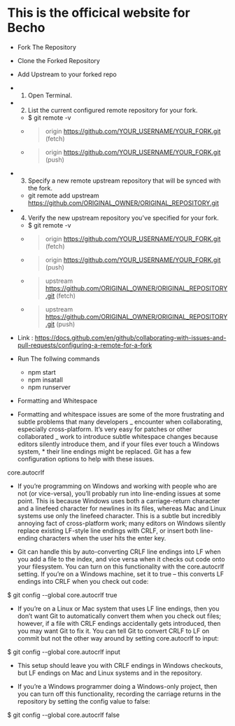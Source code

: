 # This is the officical website for Becho

- Fork The Repository
- Clone the Forked Repository
- Add Upstream to your forked repo
- 1. Open Terminal.
- 2. List the current configured remote repository for your fork.
  - \$ git remote -v
  * > origin https://github.com/YOUR_USERNAME/YOUR_FORK.git (fetch)
  * > origin https://github.com/YOUR_USERNAME/YOUR_FORK.git (push)
- 3. Specify a new remote upstream repository that will be synced with the fork.

  - git remote add upstream https://github.com/ORIGINAL_OWNER/ORIGINAL_REPOSITORY.git

- 4. Verify the new upstream repository you've specified for your fork.
  - \$ git remote -v
  * > origin https://github.com/YOUR_USERNAME/YOUR_FORK.git (fetch)
  * > origin https://github.com/YOUR_USERNAME/YOUR_FORK.git (push)
  * > upstream https://github.com/ORIGINAL_OWNER/ORIGINAL_REPOSITORY.git (fetch)
  * > upstream https://github.com/ORIGINAL_OWNER/ORIGINAL_REPOSITORY.git (push)
- Link : https://docs.github.com/en/github/collaborating-with-issues-and-pull-requests/configuring-a-remote-for-a-fork

- Run The follwing commands
  - npm start
  - npm insatall
  - npm runserver

* Formatting and Whitespace

* Formatting and whitespace issues are some of the more frustrating and subtle problems that many developers _ encounter when collaborating, especially cross-platform. It’s very easy for patches or other collaborated _ work to introduce subtle whitespace changes because editors silently introduce them, and if your files ever touch a Windows system, \* their line endings might be replaced. Git has a few configuration options to help with these issues.

core.autocrlf

- If you’re programming on Windows and working with people who are not (or vice-versa), you’ll probably run into line-ending issues at some point. This is because Windows uses both a carriage-return character and a linefeed character for newlines in its files, whereas Mac and Linux systems use only the linefeed character. This is a subtle but incredibly annoying fact of cross-platform work; many editors on Windows silently replace existing LF-style line endings with CRLF, or insert both line-ending characters when the user hits the enter key.

- Git can handle this by auto-converting CRLF line endings into LF when you add a file to the index, and vice versa when it checks out code onto your filesystem. You can turn on this functionality with the core.autocrlf setting. If you’re on a Windows machine, set it to true – this converts LF endings into CRLF when you check out code:

\$ git config --global core.autocrlf true

- If you’re on a Linux or Mac system that uses LF line endings, then you don’t want Git to automatically convert them when you check out files; however, if a file with CRLF endings accidentally gets introduced, then you may want Git to fix it. You can tell Git to convert CRLF to LF on commit but not the other way around by setting core.autocrlf to input:

\$ git config --global core.autocrlf input

- This setup should leave you with CRLF endings in Windows checkouts, but LF endings on Mac and Linux systems and in the repository.

- If you’re a Windows programmer doing a Windows-only project, then you can turn off this functionality, recording the carriage returns in the repository by setting the config value to false:

\$ git config --global core.autocrlf false
